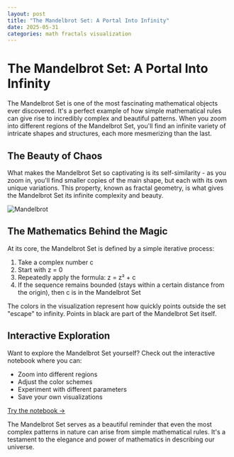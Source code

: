 ```yaml
---
layout: post
title: "The Mandelbrot Set: A Portal Into Infinity"
date: 2025-05-31
categories: math fractals visualization
---
```


# The Mandelbrot Set: A Portal Into Infinity

The Mandelbrot Set is one of the most fascinating mathematical objects ever discovered. It's a perfect example of how simple mathematical rules can give rise to incredibly complex and beautiful patterns. When you zoom into different regions of the Mandelbrot Set, you'll find an infinite variety of intricate shapes and structures, each more mesmerizing than the last.

## The Beauty of Chaos

What makes the Mandelbrot Set so captivating is its self-similarity - as you zoom in, you'll find smaller copies of the main shape, but each with its own unique variations. This property, known as fractal geometry, is what gives the Mandelbrot Set its infinite complexity and beauty.

![Mandelbrot](/images/mandelbrot_example.png)

## The Mathematics Behind the Magic

At its core, the Mandelbrot Set is defined by a simple iterative process:

1. Take a complex number c
2. Start with z = 0
3. Repeatedly apply the formula: z = z² + c
4. If the sequence remains bounded (stays within a certain distance from the origin), then c is in the Mandelbrot Set

The colors in the visualization represent how quickly points outside the set "escape" to infinity. Points in black are part of the Mandelbrot Set itself.

## Interactive Exploration

Want to explore the Mandelbrot Set yourself? Check out the interactive notebook where you can:
- Zoom into different regions
- Adjust the color schemes
- Experiment with different parameters
- Save your own visualizations

[Try the notebook →](/notebooks/mandelbrot_visualization.ipynb)

The Mandelbrot Set serves as a beautiful reminder that even the most complex patterns in nature can arise from simple mathematical rules. It's a testament to the elegance and power of mathematics in describing our universe. 